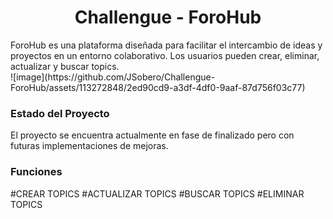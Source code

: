 <h1 align="center"> <strong>Challengue - ForoHub</strong> </h1>
ForoHub es una plataforma diseñada para facilitar el intercambio de ideas y proyectos en un entorno colaborativo. Los usuarios pueden crear, eliminar, actualizar y buscar topics.
<br>
![image](https://github.com/JSobero/Challengue-ForoHub/assets/113272848/2ed90cd9-a3df-4df0-9aaf-87d756f03c77)
<br>
<h3>Estado del Proyecto</h3>
El proyecto se encuentra actualmente en fase de finalizado pero con futuras implementaciones de mejoras.

<h3>Funciones</h3>
#CREAR TOPICS
#ACTUALIZAR TOPICS
#BUSCAR TOPICS
#ELIMINAR  TOPICS
